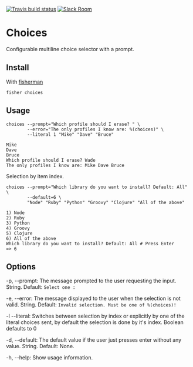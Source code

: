 [![Travis build status][travis-badge]][travis-link]
[![Slack Room][slack-badge]][slack-link]

# Choices

Configurable multiline choice selector with a prompt.

## Install

With [fisherman]

```
fisher choices
```

## Usage

```fish
choices --prompt="Which profile should I erase? " \
        --error="The only profiles I know are: %(choices)" \
        --literal 1 "Mike" "Dave" "Bruce"
```

```
Mike
Dave
Bruce
Which profile should I erase? Wade
The only profiles I know are: Mike Dave Bruce
```

Selection by item index.

```fish
choices --prompt="Which library do you want to install? Default: All" \
        --default=6 \
        "Node" "Ruby" "Python" "Groovy" "Clojure" "All of the above"
```

```
1) Node
2) Ruby
3) Python
4) Groovy
5) Clojure
6) All of the above
Which library do you want to install? Default: All # Press Enter
=> 6
```



## Options

-p, --prompt: The message prompted to the user requesting the input. String. Default: `Select one : `

-e, --error: The message displayed to the user when the selection is not valid. String. Default: `Invalid selection. Must be one of %(choices)!`

-l --literal: Switches between selection by index or explicitly by one of the literal choices sent, by default the selection is done by it's index. Boolean defaults to 0

-d, --default: The default value if the user just presses enter without any value. String. Default: None.

-h, --help: Show usage information.

[travis-link]: https://travis-ci.org/fisherman/choices
[travis-badge]: https://img.shields.io/travis/fisherman/choices.svg
[slack-link]: https://fisherman-wharf.herokuapp.com
[slack-badge]: https://fisherman-wharf.herokuapp.com/badge.svg
[fisherman]: https://github.com/fisherman/fisherman
